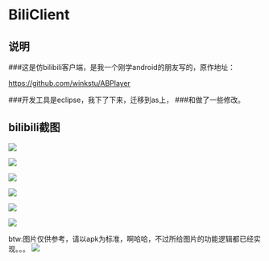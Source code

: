 BiliClient
=========================================================================================================================

说明
-----------------------------------------------------------------------------------------------------------------------------------------------------------------------------------
###这是仿bilibili客户端，是我一个刚学android的朋友写的，原作地址：

https://github.com/winkstu/ABPlayer

###开发工具是eclipse，我下了下来，迁移到as上，
###和做了一些修改。


bilibili截图
---------------------------------------------------------------------------------------------------------------------------------------------------------------------------------------------------------
![](http://www.apkbus.com/data/attachment/album/201505/26/164030en9nb4rsmso9nqpc.png)

![](http://www.apkbus.com/data/attachment/album/201505/26/164035tgq1hqt7boy7zbtq.png)

![](http://www.apkbus.com/data/attachment/album/201505/26/164031wptzct3jhnj9n6c6.png)

![](http://www.apkbus.com/data/attachment/album/201505/26/164033sgz2y2un1xa7wy3e.png)

![](http://www.apkbus.com/data/attachment/album/201505/26/164032ezo7xm6a36rm3flp.png)

![](http://www.apkbus.com/data/attachment/album/201505/26/164032w6zwrz9zdvw6k1d3.jpg)

btw:图片仅供参考，请以apk为标准，啊哈哈，不过所给图片的功能逻辑都已经实现。。。
![](http://www.apkbus.com/data/attachment/forum/201505/26/181654rgzwvvz5gt9mxgzm.gif)

